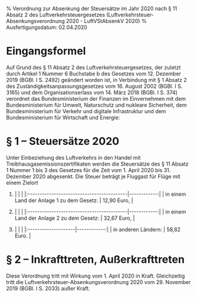 % Verordnung zur Absenkung der Steuersätze im Jahr 2020 nach § 11 Absatz 2 des Luftverkehrsteuergesetzes  (Luftverkehrsteuer-Absenkungsverordnung 2020 - LuftVStAbsenkV 2020)
% Ausfertigungsdatum: 02.04.2020
 
# Eingangsformel

Auf Grund des § 11 Absatz 2 des Luftverkehrsteuergesetzes, der zuletzt durch Artikel 1 Nummer 6 Buchstabe b des Gesetzes vom 12. Dezember 2019 (BGBl. I S. 2492) geändert worden ist, in Verbindung mit § 1 Absatz 2 des Zuständigkeitsanpassungsgesetzes vom 16. August 2002 (BGBl. I S. 3165) und dem Organisationserlass vom 14. März 2018 (BGBl. I S. 374) verordnet das Bundesministerium der Finanzen im Einvernehmen mit dem Bundesministerium für Umwelt, Naturschutz und nukleare Sicherheit, dem Bundesministerium für Verkehr und digitale Infrastruktur und dem Bundesministerium für Wirtschaft und Energie:

# § 1 – Steuersätze 2020

Unter Einbeziehung des Luftverkehrs in den Handel mit Treibhausgasemissionszertifikaten werden die Steuersätze des § 11 Absatz 1 Nummer 1 bis 3 des Gesetzes für die Zeit vom 1. April 2020 bis 31. Dezember 2020 abgesenkt. Die Steuer beträgt je Fluggast für Flüge mit einem Zielort

1. |                                           |             |
|:------------------------------------------|------------:|
| in einem Land der Anlage 1 zu dem Gesetz: | 12,90 Euro, |

2. |                                           |             |
|:------------------------------------------|------------:|
| in einem Land der Anlage 2 zu dem Gesetz: | 32,67 Euro, |

3. |                     |             |
|:--------------------|------------:|
| in anderen Ländern: | 58,82 Euro. |

# § 2 – Inkrafttreten, Außerkrafttreten

Diese Verordnung tritt mit Wirkung vom 1. April 2020 in Kraft. Gleichzeitig tritt die Luftverkehrsteuer-Absenkungsverordnung 2020 vom 29. November 2019 (BGBl. I S. 2033) außer Kraft.
